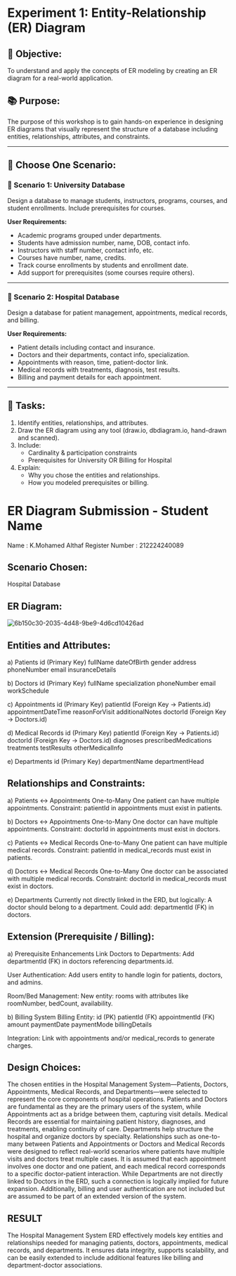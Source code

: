 # Experiment 1: Entity-Relationship (ER) Diagram

## 🎯 Objective:
To understand and apply the concepts of ER modeling by creating an ER diagram for a real-world application.

## 📚 Purpose:
The purpose of this workshop is to gain hands-on experience in designing ER diagrams that visually represent the structure of a database including entities, relationships, attributes, and constraints.

---

## 🧪 Choose One Scenario:

### 🔹 Scenario 1: University Database
Design a database to manage students, instructors, programs, courses, and student enrollments. Include prerequisites for courses.

**User Requirements:**
- Academic programs grouped under departments.
- Students have admission number, name, DOB, contact info.
- Instructors with staff number, contact info, etc.
- Courses have number, name, credits.
- Track course enrollments by students and enrollment date.
- Add support for prerequisites (some courses require others).

---

### 🔹 Scenario 2: Hospital Database
Design a database for patient management, appointments, medical records, and billing.

**User Requirements:**
- Patient details including contact and insurance.
- Doctors and their departments, contact info, specialization.
- Appointments with reason, time, patient-doctor link.
- Medical records with treatments, diagnosis, test results.
- Billing and payment details for each appointment.

---

## 📝 Tasks:
1. Identify entities, relationships, and attributes.
2. Draw the ER diagram using any tool (draw.io, dbdiagram.io, hand-drawn and scanned).
3. Include:
   - Cardinality & participation constraints
   - Prerequisites for University OR Billing for Hospital
4. Explain:
   - Why you chose the entities and relationships.
   - How you modeled prerequisites or billing.

# ER Diagram Submission - Student Name
Name : K.Mohamed Althaf
Register Number : 212224240089
## Scenario Chosen:
Hospital Database
## ER Diagram:
![6b150c30-2035-4d48-9be9-4d6cd10426ad](https://github.com/user-attachments/assets/d48dfa38-392b-46fd-8f12-6cc6d412c8c0)

## Entities and Attributes:
a) Patients
id (Primary Key)
fullName
dateOfBirth
gender
address
phoneNumber
email
insuranceDetails

b) Doctors
id (Primary Key)
fullName
specialization
phoneNumber
email
workSchedule

c) Appointments
id (Primary Key)
patientId (Foreign Key → Patients.id)
appointmentDateTime
reasonForVisit
additionalNotes
doctorId (Foreign Key → Doctors.id)

d) Medical Records
id (Primary Key)
patientId (Foreign Key → Patients.id)
doctorId (Foreign Key → Doctors.id)
diagnoses
prescribedMedications
treatments
testResults
otherMedicalInfo

e) Departments
id (Primary Key)
departmentName
departmentHead

## Relationships and Constraints:
a) Patients ↔ Appointments
One-to-Many
One patient can have multiple appointments.
Constraint: patientId in appointments must exist in patients.

b) Doctors ↔ Appointments
One-to-Many
One doctor can have multiple appointments.
Constraint: doctorId in appointments must exist in doctors.

c) Patients ↔ Medical Records
One-to-Many
One patient can have multiple medical records.
Constraint: patientId in medical_records must exist in patients.

d) Doctors ↔ Medical Records
One-to-Many
One doctor can be associated with multiple medical records.
Constraint: doctorId in medical_records must exist in doctors.

e) Departments
Currently not directly linked in the ERD, but logically:
A doctor should belong to a department.
Could add: departmentId (FK) in doctors.

## Extension (Prerequisite / Billing):
a) Prerequisite Enhancements
Link Doctors to Departments:
Add departmentId (FK) in doctors referencing departments.id.

User Authentication:
Add users entity to handle login for patients, doctors, and admins.

Room/Bed Management:
New entity: rooms with attributes like roomNumber, bedCount, availability.

b) Billing System
Billing Entity:
id (PK)
patientId (FK)
appointmentId (FK)
amount
paymentDate
paymentMode
billingDetails

Integration:
Link with appointments and/or medical_records to generate charges.

## Design Choices:
The chosen entities in the Hospital Management System—Patients, Doctors, Appointments, Medical Records, and Departments—were selected to represent the core components of hospital operations. Patients and Doctors are fundamental as they are the primary users of the system, while Appointments act as a bridge between them, capturing visit details. Medical Records are essential for maintaining patient history, diagnoses, and treatments, enabling continuity of care. Departments help structure the hospital and organize doctors by specialty. Relationships such as one-to-many between Patients and Appointments or Doctors and Medical Records were designed to reflect real-world scenarios where patients have multiple visits and doctors treat multiple cases. It is assumed that each appointment involves one doctor and one patient, and each medical record corresponds to a specific doctor-patient interaction. While Departments are not directly linked to Doctors in the ERD, such a connection is logically implied for future expansion. Additionally, billing and user authentication are not included but are assumed to be part of an extended version of the system.

## RESULT
The Hospital Management System ERD effectively models key entities and relationships needed for managing patients, doctors, appointments, medical records, and departments. It ensures data integrity, supports scalability, and can be easily extended to include additional features like billing and department-doctor associations.

